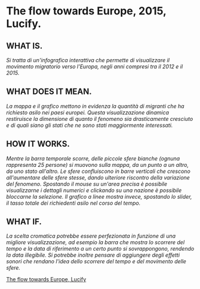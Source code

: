 # The flow towards Europe, 2015, Lucify.

## WHAT IS.
*Si tratta di un'infografica interattiva che permette di visualizzare il movimento migratorio verso l'Europa, negli anni compresi tra il 2012 e il 2015.*

## WHAT DOES IT MEAN.
*La mappa e il grafico mettono in evidenza la quantità di migranti che ha richiesto asilo nei paesi europei. Questa visualizzazione dinamica restiruisce la dimensione di quanto il fenomeno sia drasticamente cresciuto e di quali siano gli stati che ne sono stati maggiormente interessati.*

## HOW IT WORKS.
*Mentre la barra temporale scorre, delle piccole sfere bianche (ognuna rappresenta 25 persone) si muovono sulla mappa, da un punto a un altro, da uno stato all'altro. Le sfere confluiscono in barre verticali che crescono all'aumentare delle sfere stesse, dando ulteriore riscontro della variazione del fenomeno. Spostando il mouse su un'area precisa è possibile visualizzarne i dettagli numerici e clickando su una nazione è possibile bloccarne la selezione.* 
*Il grafico a linee mostra invece, spostando lo slider, il tasso totale dei richiedenti asilo nel corso del tempo.*

## WHAT IF.
*La scelta cromatica potrebbe essere perfezionata in funzione di una migliore visualizzazione, ad esempio la barra che mostra lo scorrere del tempo e la data di riferimento a un certo punto si sovrappongono, rendendo la data illegibile. Si potrebbe inoltre pensare di aggiungere degli effetti sonori che rendano l'idea dello scorrere del tempo e del movimento delle sfere.*



[The flow towards Europe, Lucify](http://www.lucify.com/the-flow-towards-europe/)



